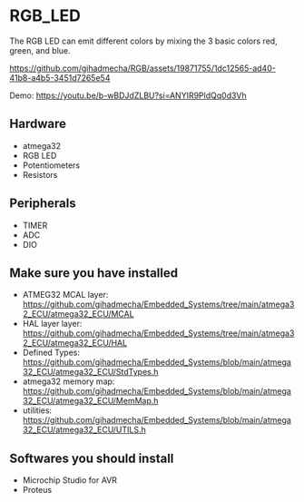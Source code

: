 # RGB_LED

The RGB LED can emit different colors by mixing the 3 basic colors red, green, and blue.

https://github.com/gihadmecha/RGB/assets/19871755/1dc12565-ad40-41b8-a4b5-3451d7265e54

Demo: https://youtu.be/b-wBDJdZLBU?si=ANYIR9PldQq0d3Vh
 
## Hardware
- atmega32
- RGB LED
- Potentiometers
- Resistors

## Peripherals
- TIMER
- ADC
- DIO

## Make sure you have installed
- ATMEG32 MCAL layer:
  https://github.com/gihadmecha/Embedded_Systems/tree/main/atmega32_ECU/atmega32_ECU/MCAL
- HAL layer layer:
  https://github.com/gihadmecha/Embedded_Systems/tree/main/atmega32_ECU/atmega32_ECU/HAL
- Defined Types:
  https://github.com/gihadmecha/Embedded_Systems/blob/main/atmega32_ECU/atmega32_ECU/StdTypes.h
- atmega32 memory map:
  https://github.com/gihadmecha/Embedded_Systems/blob/main/atmega32_ECU/atmega32_ECU/MemMap.h
- utilities:
  https://github.com/gihadmecha/Embedded_Systems/blob/main/atmega32_ECU/atmega32_ECU/UTILS.h

## Softwares you should install
- Microchip Studio for AVR
- Proteus
